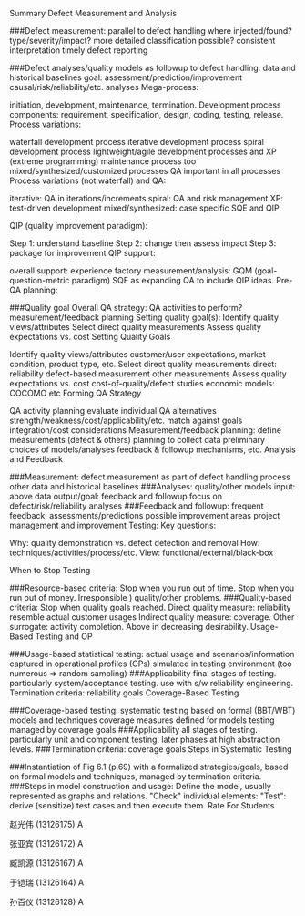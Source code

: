 Summary
Defect Measurement and Analysis

###Defect measurement:
    parallel to defect handling
    where injected/found?
    type/severity/impact?
    more detailed classification possible?
    consistent interpretation
    timely defect reporting

###Defect analyses/quality models
    as followup to defect handling.
    data and historical baselines
    goal: assessment/prediction/improvement
    causal/risk/reliability/etc. analyses
Mega-process:

initiation, development, maintenance, termination.
Development process components:
requirement, specification, design, coding, testing, release.
Process variations:

waterfall development process
iterative development process
spiral development process
lightweight/agile development processes and XP (extreme programming)
maintenance process too
mixed/synthesized/customized processes
QA important in all processes
Process variations (not waterfall) and QA:

iterative: QA in iterations/increments
spiral: QA and risk management
XP: test-driven development
mixed/synthesized: case specific
SQE and QIP

QIP (quality improvement paradigm):

Step 1: understand baseline
Step 2: change then assess impact
Step 3: package for improvement
QIP support:

overall support: experience factory
measurement/analysis: GQM (goal-question-metric paradigm)
SQE as expanding QA to include QIP ideas.
Pre-QA planning:

###Quality goal
Overall QA strategy:
QA activities to perform?
measurement/feedback planning
Setting quality goal(s):
Identify quality views/attributes
Select direct quality measurements
Assess quality expectations vs. cost
Setting Quality Goals

Identify quality views/attributes
customer/user expectations,
market condition,
product type, etc.
Select direct quality measurements
direct: reliability
defect-based measurement
other measurements
Assess quality expectations vs. cost
cost-of-quality/defect studies
economic models: COCOMO etc
Forming QA Strategy

QA activity planning
evaluate individual QA alternatives
strength/weakness/cost/applicability/etc.
match against goals
integration/cost considerations
Measurement/feedback planning:
define measurements (defect & others)
planning to collect data
preliminary choices of models/analyses
feedback & followup mechanisms, etc.
Analysis and Feedback

###Measurement:
    defect measurement as part of defect handling process
    other data and historical baselines
###Analyses: quality/other models
    input: above data
    output/goal: feedback and followup
    focus on defect/risk/reliability analyses
###Feedback and followup:
    frequent feedback: assessments/predictions
    possible improvement areas
    project management and improvement
Testing: Key questions:

Why: quality demonstration vs. defect detection and removal How: techniques/activities/process/etc. View: functional/external/black-box

When to Stop Testing

###Resource-based criteria:
    Stop when you run out of time.
    Stop when you run out of money.
    Irresponsible ) quality/other problems.
###Quality-based criteria:
    Stop when quality goals reached.
    Direct quality measure: reliability
        resemble actual customer usages
Indirect quality measure: coverage.
Other surrogate: activity completion.
Above in decreasing desirability.
Usage-Based Testing and OP

###Usage-based statistical testing:
    actual usage and scenarios/information
    captured in operational profiles (OPs)
    simulated in testing environment
    (too numerous => random sampling)
###Applicability
    final stages of testing.
    particularly system/acceptance testing.
    use with s/w reliability engineering.
Termination criteria: reliability goals
Coverage-Based Testing

###Coverage-based testing:
    systematic testing based on formal (BBT/WBT) models and techniques
    coverage measures defined for models
    testing managed by coverage goals
###Applicability
    all stages of testing.
    particularly unit and component testing.
    later phases at high abstraction levels.
###Termination criteria: coverage goals
Steps in Systematic Testing

###Instantiation of Fig 6.1 (p.69)
    with a formalized strategies/goals,
    based on formal models and techniques,
    managed by termination criteria.
###Steps in model construction and usage:
    Define the model, usually represented as graphs and relations.
    "Check" individual elements:
    "Test": derive (sensitize) test cases and then execute them.
Rate For Students

赵光伟 (13126175) A

张亚宾 (13126172) A

臧凯源 (13126167) A

于铠瑞 (13126164) A

孙百仪 (13126128) A
